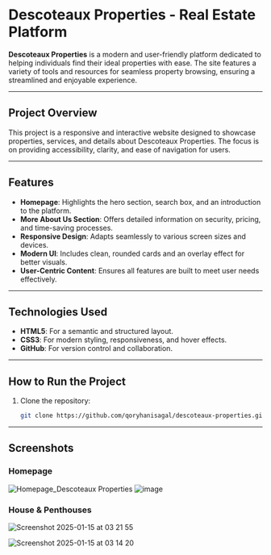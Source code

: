 # Descoteaux Properties - Real Estate Platform  
**Descoteaux Properties** is a modern and user-friendly platform dedicated to helping individuals find their ideal properties with ease. The site features a variety of tools and resources for seamless property browsing, ensuring a streamlined and enjoyable experience.

---

## Project Overview  
This project is a responsive and interactive website designed to showcase properties, services, and details about Descoteaux Properties. The focus is on providing accessibility, clarity, and ease of navigation for users.

---

## Features  
- **Homepage**: Highlights the hero section, search box, and an introduction to the platform.  
- **More About Us Section**: Offers detailed information on security, pricing, and time-saving processes.  
- **Responsive Design**: Adapts seamlessly to various screen sizes and devices.  
- **Modern UI**: Includes clean, rounded cards and an overlay effect for better visuals.  
- **User-Centric Content**: Ensures all features are built to meet user needs effectively.

---

## Technologies Used  
- **HTML5**: For a semantic and structured layout.  
- **CSS3**: For modern styling, responsiveness, and hover effects.  
- **GitHub**: For version control and collaboration.  

---

## How to Run the Project  
1. Clone the repository:  
   ```bash
   git clone https://github.com/qoryhanisagal/descoteaux-properties.git

---
## Screenshots
### Homepage
![Homepage_Descoteaux Properties](https://github.com/user-attachments/assets/63abdadf-c8da-452f-9f99-9b9f5fb0cf97)
![image](https://github.com/user-attachments/assets/5e1e4bb4-218c-48b6-b15d-5120a52530e7)

### House & Penthouses
![Screenshot 2025-01-15 at 03 21 55](https://github.com/user-attachments/assets/5c62c860-e0f3-4af0-9ddc-63cfed835c63)


![Screenshot 2025-01-15 at 03 14 20](https://github.com/user-attachments/assets/5f0fec12-d0ae-4251-818a-16b88516bcb4)

